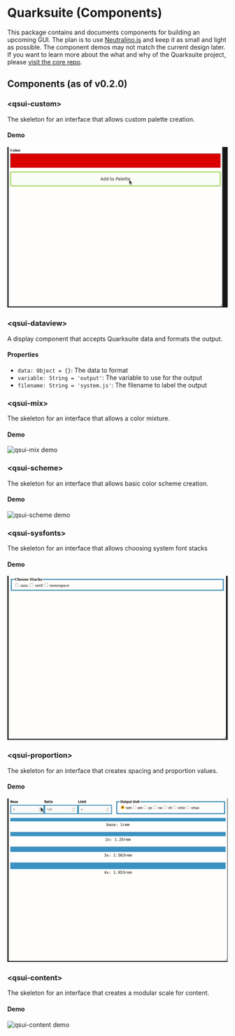 # Quarksuite (Components)

This package contains and documents components for building an upcoming GUI. The plan is to use [Neutralino.js](https://neutralino.js.org) and keep it as small and light as possible. The component demos may not match the current design later. If you want to learn more about the what and why of the Quarksuite project, please [visit the core repo](https://github.com/quarksuite/core).

## Components (as of v0.2.0)

### \<qsui-custom>

The skeleton for an interface that allows custom palette creation.

#### Demo

![qsui-custom demo](screenshots/ui-custom-demo.gif)

### \<qsui-dataview>

A display component that accepts Quarksuite data and formats the output.

#### Properties

+ `data: Object = {}`: The data to format
+ `variable: String = 'output'`: The variable to use for the output
+ `filename: String = 'system.js'`: The filename to label the output 

### \<qsui-mix>

The skeleton for an interface that allows a color mixture.

#### Demo

![qsui-mix demo](screenshots/ui-mix-demo.gif)

### \<qsui-scheme>

The skeleton for an interface that allows basic color scheme creation.

#### Demo

![qsui-scheme demo](screenshots/ui-scheme-demo.gif)

### \<qsui-sysfonts>

The skeleton for an interface that allows choosing system font stacks

#### Demo

![qsui-sysfonts demo](screenshots/ui-sysfonts-demo.gif)

### \<qsui-proportion>

The skeleton for an interface that creates spacing and proportion values.

#### Demo

![qsui-proproportion demo](screenshots/ui-proportion-demo.gif)

### \<qsui-content>

The skeleton for an interface that creates a modular scale for content.

#### Demo

![qsui-content demo](screenshots/ui-content-demo.gif)